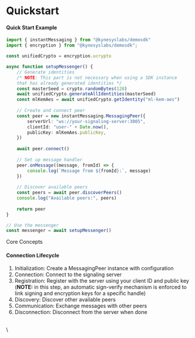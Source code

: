 # Quickstart

#### Quick Start Example

```typescript
import { instantMessaging } from "@kynesyslabs/demosdk"
import { encryption } from "@kynesyslabs/demosdk";

const unifiedCrypto = encryption.ucrypto

async function setupMessenger() {
    // Generate identities
    /* NOTE: This part is not necessary when using a SDK instance 
    that has already generated identities */
    const masterSeed = crypto.randomBytes(128)
    await unifiedCrypto.generateAllIdentities(masterSeed)
    const mlKemAes = await unifiedCrypto.getIdentity("ml-kem-aes")
    
    // Create and connect peer
    const peer = new instantMessaging.MessagingPeer({
        serverUrl: "ws://your-signaling-server:3005",
        clientId: "user-" + Date.now(),
        publicKey: mlKemAes.publicKey,
    })
    
    await peer.connect()
    
    // Set up message handler
    peer.onMessage((message, fromId) => {
        console.log(`Message from ${fromId}:`, message)
    })
    
    // Discover available peers
    const peers = await peer.discoverPeers()
    console.log("Available peers:", peers)
    
    return peer
}

// Use the messenger
const messenger = await setupMessenger()
```

Core Concepts

#### Connection Lifecycle

1. Initialization: Create a MessagingPeer instance with configuration
2. Connection: Connect to the signaling server
3. Registration: Register with the server using your client ID and public key (**NOTE:** in this step, an automatic sign-verify mechanism is enforced to link signing and encryption keys for a specific handle)
4. Discovery: Discover other available peers
5. Communication: Exchange messages with other peers
6. Disconnection: Disconnect from the server when done

\
\
